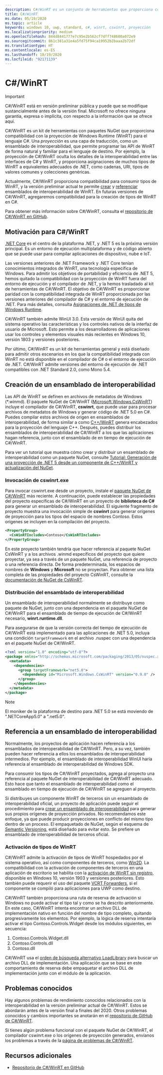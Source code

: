 ```yaml
---
description: C#/WinRT es un conjunto de herramientas que proporciona compatibilidad con la proyección de WinRT para el código C#.
title: C#/WinRT
ms.date: 05/19/2020
ms.topic: article
keywords: windows 10, uwp, standard, c#, winrt, cswinrt, proyección
ms.localizationpriority: medium
ms.openlocfilehash: 844d8441777e7c95e2b562cf7dff748600a072e9
ms.sourcegitcommit: 861c381a31e4a5fd75f94ca19952b2baaa2b72df
ms.translationtype: HT
ms.contentlocale: es-ES
ms.lasthandoff: 10/19/2020
ms.locfileid: "92171139"
---
```

# <a name="cwinrt"></a>C#/WinRT

> [!IMPORTANT]
> C#/WinRT está en versión preliminar pública y puede que se modifique sustancialmente antes de la versión final. Microsoft no ofrece ninguna garantía, expresa o implícita, con respecto a la información que se ofrece aquí.

C#/WinRT es un kit de herramientas con paquetes NuGet que proporciona compatibilidad con la proyección de Windows Runtime (WinRT) para el lenguaje C#. Una *proyección* es una capa de traducción, como un ensamblado de interoperabilidad, que permite programar las API de WinRT de forma natural y familiar para el lenguaje de destino. Por ejemplo, la proyección de C#/WinRT oculta los detalles de la interoperabilidad entre las interfaces de C# y WinRT, y proporciona asignaciones de muchos tipos de WinRT a equivalentes adecuados de .NET, como cadenas, URI, tipos de valores comunes y colecciones genéricas.

Actualmente, C#/WinRT proporciona compatibilidad para consumir tipos de WinRT, y la versión preliminar actual te permite [crear](#create-an-interop-assembly) y [referenciar](#reference-an-interop-assembly) ensamblados de interoperabilidad de WinRT. En futuras versiones de C#/WinRT, agregaremos compatibilidad para la creación de tipos de WinRT en C#.

Para obtener más información sobre C#/WinRT, consulta el [repositorio de C#/WinRT en GitHub](https://aka.ms/cswinrt/repo).

## <a name="motivation-for-cwinrt"></a>Motivación para C#/WinRT

[.NET Core](/dotnet/core/) es el centro de la plataforma .NET, y .NET 5 es la próxima versión principal. Es un entorno de ejecución multiplataforma y de código abierto que se puede usar para compilar aplicaciones de dispositivo, nube e IoT.

Las versiones anteriores de .NET Framework y .NET Core tenían conocimientos integrados de WinRT, una tecnología específica de Windows. Para admitir los objetivos de portabilidad y eficiencia de .NET 5, hemos quitado la compatibilidad con la proyección de WinRT fuera del entorno de ejecución y el compilador de .NET, y la hemos trasladado al kit de herramientas de C#/WinRT. El objetivo de C#/WinRT es proporcionar paridad con la compatibilidad integrada de WinRT proporcionada por las versiones anteriores del compilador de C# y el entorno de ejecución de .NET. Para más detalles, consulta [Asignaciones de .NET de tipos de Windows Runtime](../winrt-components/net-framework-mappings-of-windows-runtime-types.md).

C#/WinRT también admite WinUI 3.0. Esta versión de WinUI quita del sistema operativo las características y los controles nativos de la interfaz de usuario de Microsoft. Esto permite a los desarrolladores de aplicaciones usar los controles y elementos visuales más recientes en Windows 10, versión 1803 y versiones posteriores.

Por último, C#/WinRT es un kit de herramientas general y está diseñado para admitir otros escenarios en los que la compatibilidad integrada con WinRT no está disponible en el compilador de C# o el entorno de ejecución de .NET. C#/WinRT admite versiones del entorno de ejecución de .NET compatibles con .NET Standard 2.0, como Mono 5.4.

## <a name="create-an-interop-assembly"></a>Creación de un ensamblado de interoperabilidad

Las API de WinRT se definen en archivos de metadatos de Windows (*.winmd). El paquete NuGet de C#/WinRT ([Microsoft.Windows.CsWinRT](https://www.nuget.org/packages/Microsoft.Windows.CsWinRT/)) incluye el compilador de C#/WinRT, **cswinrt**, que puede usar para procesar archivos de metadatos de Windows y generar código de .NET 5.0 en C#. Puedes compilar estos archivos de origen en ensamblados de interoperabilidad, de forma similar a como [C++/WinRT](../cpp-and-winrt-apis/index.md) genera encabezados para la proyección del lenguaje C++. Después, puedes distribuir los ensamblados de interoperabilidad de C#/WinRT a los que las aplicaciones hagan referencia, junto con el ensamblado de en tiempo de ejecución de C#/WinRT.

Para ver un tutorial que muestra cómo crear y distribuir un ensamblado de interoperabilidad como un paquete NuGet, consulte [Tutorial: Generación de una proyección de .NET 5 desde un componente de C++/WinRT y actualización del NuGet](net-projection-from-cppwinrt-component.md).

### <a name="invoke-cswinrtexe"></a>Invocación de cswinrt.exe

Para invocar cswinrt.exe desde un proyecto, instale el [paquete NuGet de C#/WinRT](https://www.nuget.org/packages/Microsoft.Windows.CsWinRT/) más reciente. A continuación, puede establecer las propiedades del proyecto específicas de C#/WinRT en un proyecto de **biblioteca de C#** para generar un ensamblado de interoperabilidad. El siguiente fragmento de proyecto muestra una invocación simple de **cswinrt** para generar orígenes de proyección para los tipos del espacio de nombres Contoso. Estos orígenes se incluyen en la compilación del proyecto.

```xml
<PropertyGroup>
  <CsWinRTIncludes>Contoso</CsWinRTIncludes>
</PropertyGroup>
```

En este proyecto también tendría que hacer referencia al paquete NuGet CsWinRT y a los archivos .winmd específicos del proyecto que quiere proyectar, ya sea a través de un paquete NuGet, una referencia de proyecto o una referencia directa. De forma predeterminada, los espacios de nombres de **Windows** y **Microsoft** no se proyectan. Para obtener una lista completa de las propiedades del proyecto CsWinRT, consulte la [documentación de NuGet de CsWinRT](https://github.com/microsoft/CsWinRT/blob/master/nuget/readme.md).

### <a name="distribute-the-interop-assembly"></a>Distribución del ensamblado de interoperabilidad

Un ensamblado de interoperabilidad normalmente se distribuye como paquete de NuGet, junto con una dependencia en el paquete NuGet de C#/WinRT para el ensamblado de tiempo de ejecución de C#/WinRT necesario, **winrt.runtime.dll**.

Para asegurarse de que la versión correcta del tiempo de ejecución de C#/WinRT está implementado para las aplicaciones de .NET 5.0, incluya una condición `targetFramework` en el archivo .nuspec con una dependencia en el paquete NuGet de C#/WinRT.

```xml
<?xml version="1.0" encoding="utf-8"?>
<package xmlns="http://schemas.microsoft.com/packaging/2013/05/nuspec.xsd">
  <metadata>
    <dependencies>
      <group targetFramework="net5.0">
        <dependency id="Microsoft.Windows.CsWinRT" version="0.9.0" />
      </group>
    </dependencies>
  </metadata>
</package>
```

> [!NOTE]
> El moniker de la plataforma de destino para .NET 5.0 se está moviendo de ".NETCoreApp5.0" a ".net5.0". 

## <a name="reference-an-interop-assembly"></a>Referencia a un ensamblado de interoperabilidad

Normalmente, los proyectos de aplicación hacen referencia a los ensamblados de interoperabilidad de C#/WinRT. Pero, a su vez, también pueden hacer referencia a ellos los ensamblados de interoperabilidad intermedios. Por ejemplo, el ensamblado de interoperabilidad WinUI haría referencia al ensamblado de interoperabilidad de Windows SDK.

Para consumir los tipos de C#/WinRT proyectados, agrega al proyecto una referencia al paquete NuGet de interoperabilidad de C#/WinRT adecuado. Esto hace que tanto el ensamblado de interoperabilidad como el ensamblado en tiempo de ejecución de C#/WinRT se agreguen al proyecto.

Si distribuyes un componente WinRT de terceros sin un ensamblado de interoperabilidad oficial, un proyecto de aplicación puede seguir el procedimiento para [crear un ensamblado de interoperabilidad](#create-an-interop-assembly) para generar sus propios orígenes de proyección privados. No recomendamos este enfoque, ya que puede producir proyecciones en conflicto del mismo tipo dentro de un proceso. El empaquetado de NuGet, según el esquema de [Semantic Versioning](https://semver.org), está diseñado para evitar esto. Se prefiere un ensamblado de interoperabilidad de terceros oficial.

### <a name="winrt-type-activation"></a>Activación de tipos de WinRT

C#/WinRT admite la activación de tipos de WinRT hospedados por el sistema operativo, así como componentes de terceros, como [Win2D](https://www.nuget.org/packages/Win2D.uwp/). La compatibilidad con la activación de componentes de terceros en una aplicación de escritorio se habilita con la [activación de WinRT sin registro](https://blogs.windows.com/windowsdeveloper/2019/04/30/enhancing-non-packaged-desktop-apps-using-windows-runtime-components/), disponible en Windows 10, versión 1903 y versiones posteriores. Esto también puede requerir el uso del paquete [VCRT Forwarders](https://www.nuget.org/packages/Microsoft.VCRTForwarders.140/), si el componente se compiló para aplicaciones para UWP como destino.

C#/WinRT también proporciona una ruta de reserva de activación si Windows no puede activar el tipo tal y como se ha descrito anteriormente. En este caso, C#/WinRT intenta encontrar un archivo DLL de implementación nativo en función del nombre de tipo completo, quitando progresivamente los elementos. Por ejemplo, la lógica de reserva intentaría activar el tipo Contoso.Controls.Widget desde los módulos siguientes, en secuencia:

1. Contoso.Controls.Widget.dll
2. Contoso.Controls.dll
3. Contoso.dll

C#/WinRT usa el [orden de búsqueda alternativo LoadLibrary](/windows/win32/dlls/dynamic-link-library-search-order#alternate-search-order-for-desktop-applications) para buscar un archivo DLL de implementación. Una aplicación que se base en este comportamiento de reserva debe empaquetar el archivo DLL de implementación junto con el módulo de la aplicación.

## <a name="known-issues"></a>Problemas conocidos

Hay algunos problemas de rendimiento conocidos relacionados con la interoperabilidad en la versión preliminar actual de C#/WinRT. Estos se abordarán antes de la versión final a finales del 2020. Otros problemas conocidos y cambios importantes se anotarán en el [repositorio de GitHub de C#/WinRT](https://aka.ms/cswinrt/repo).

Si tienes algún problema funcional con el paquete NuGet de C#/WinRT, el compilador cswinrt.exe o los orígenes de proyección generados, envíanos los problemas a través de la [página de problemas de C#/WinRT](https://github.com/microsoft/CsWinRT/issues).

## <a name="additional-resources"></a>Recursos adicionales

* [Repositorio de C#/WinRT en GitHub](https://aka.ms/cswinrt/repo)
